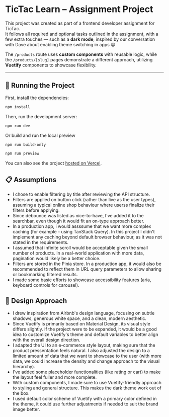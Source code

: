 # TicTac Learn – Assignment Project

This project was created as part of a frontend developer assignment for TicTac.  
It follows all required and optional tasks outlined in the assignment, with a few extra touches — such as a **dark mode**, inspired by our conversation with Dave about enabling theme switching in apps 😁

The `/products` route uses **custom components** with reusable logic, while the `/products/[slug]` pages demonstrate a different approach, utilizing **Vuetify** components to showcase flexibility.

---

## 🚀 Running the Project

First, install the dependencies:

```bash
npm install
```

Then, run the development server:

```bash
npm run dev
```

Or build and run the local preview

```bash
npm run build-only
```

```bash
npm run preview
```

You can also see the project [hosted on Vercel](https://tictac-learn-assignment.vercel.app/products).

## 📋 Assumptions

- I chose to enable filtering by title after reviewing the API structure.
- Filters are applied on button click (rather than live as the user types), assuming a typical online shop behaviour where userss finalize their filters before applying.
- Since debounce was listed as nice-to-have, I've added it to the searchbar, even though it would fit an on-type approach better.
- In a production app, i would assssume that we want more complex caching (for example - using TanStack Query). In this project I didn't implement any caching beyond default browser behaviour, as it was not stated in the requirements.
- I assumed that infinite scroll would be acceptable given the small number of products. In a real-world application with more data, pagination would likely be a better choice.
- Filters are stored in the Pinia store. In a production app, it would also be recommended to reflect them in URL query parameters to allow sharing or bookmarking filtered results.
- I made some basic efforts to showcase accessibility features (aria, keyboard controls for carousel).

## 🎨 Design Approach

- I drew inspiration from Airbnb's design language, focusing on subtle shadows, generous white space, and a clean, modern aesthetic.
- Since Vuetify is primarily based on Material Design, its visual style differs slightly. If the project were to be expanded, it would be a good idea to customize Vuetify's theme and default variables to better align with the overall design direction.
- I adapted the UI to an e-commerce style layout, making sure that the product pressentation feels natural. I also adjusted the design to a limited amount of data that we want to showcase to the user (with more data, we could increase the density and change approach to the visual hierarchy).
- I've added some placeholder functionalities (like rating or cart) to make the layout feel fuller and more complete.
- With custom components, I made sure to use Vuetify-friendly approach to styling and general structure. This makes the dark theme work out of the box.
- I used default color scheme of Vuetify with a primary color defined in the theme, it could use further adjustments if needed to suit the brand image better.